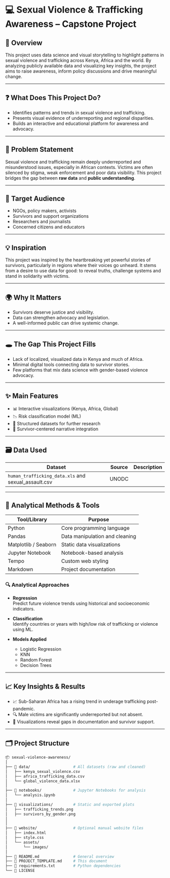# 💻 Sexual Violence & Trafficking Awareness – Capstone Project

## 🧠 Overview

This project uses data science and visual storytelling to highlight patterns in sexual violence and trafficking across Kenya, Africa and the world. By analyzing publicly available data and visualizing key insights, the project aims to raise awareness, inform policy discussions and drive meaningful change.

---

## ❓ What Does This Project Do?

- Identifies patterns and trends in sexual violence and trafficking.
- Presents visual evidence of underreporting and regional disparities.
- Builds an interactive and educational platform for awareness and advocacy.

---

## 🚨 Problem Statement

Sexual violence and trafficking remain deeply underreported and misunderstood issues, especially in African contexts. Victims are often silenced by stigma, weak enforcement and poor data visibility. This project bridges the gap between **raw data** and **public understanding**.

---

## 👥 Target Audience

- NGOs, policy makers, activists
- Survivors and support organizations
- Researchers and journalists
- Concerned citizens and educators

---

## 💡 Inspiration

This project was inspired by the heartbreaking yet powerful stories of survivors, particularly in regions where their voices go unheard. It stems from a desire to use data for good: to reveal truths, challenge systems and stand in solidarity with victims.

---

## 🌍 Why It Matters

- Survivors deserve justice and visibility.
- Data can strengthen advocacy and legislation.
- A well-informed public can drive systemic change.

---

## 🕳️ The Gap This Project Fills

- Lack of localized, visualized data in Kenya and much of Africa.
- Minimal digital tools connecting data to survivor stories.
- Few platforms that mix data science with gender-based violence advocacy.

---

## ✨ Main Features

- 📊 Interactive visualizations (Kenya, Africa, Global)
- 📉 Risk classification model (ML)
- 📁 Structured datasets for further research
- 🧵 Survivor-centered narrative integration

---

## 🗃️ Data Used

| Dataset | Source | Description |
|--------|--------|-------------|
| `human_trafficking_data.xls` and sexual_assault.csv | UNODC |

---

## 🧪 Analytical Methods & Tools

| Tool/Library | Purpose |
|--------------|---------|
| Python | Core programming language |
| Pandas | Data manipulation and cleaning |
| Matplotlib / Seaborn | Static data visualizations |
| Jupyter Notebook | Notebook-based analysis |
| Tempo | Custom web styling |
| Markdown | Project documentation |

### 🔍 Analytical Approaches

- **Regression**  
  Predict future violence trends using historical and socioeconomic indicators.

- **Classification**  
  Identify countries or years with high/low risk of trafficking or violence using ML.

- **Models Applied**
  - Logistic Regression
  - KNN
  - Random Forest 
  - Decision Trees

---

## 📈 Key Insights & Results

- 📈 Sub-Saharan Africa has a rising trend in underage trafficking post-pandemic.
- 🔍 Male victims are significantly underreported but not absent.
- 🧩 Visualizations reveal gaps in documentation and survivor support.

---

## 🗂️ Project Structure

```bash
📦 sexual-violence-awareness/
│
├── 📁 data/                   # All datasets (raw and cleaned)
│   ├── kenya_sexual_violence.csv
│   ├── africa_trafficking_data.csv
│   └── global_violence_data.xlsx
│
├── 📁 notebooks/              # Jupyter Notebooks for analysis
│   └── analysis.ipynb
│
├── 📁 visualizations/         # Static and exported plots
│   ├── trafficking_trends.png
│   ├── survivors_by_gender.png
│   
│
├── 📁 website/                # Optional manual website files
│   ├── index.html
│   ├── style.css
│   └── assets/
│       └── images/
│
├── 📄 README.md               # General overview
├── 📄 PROJECT_TEMPLATE.md     # This document
├── 📄 requirements.txt        # Python dependencies
└── 📄 LICENSE
